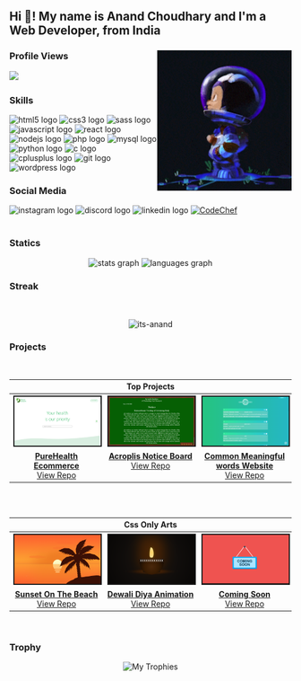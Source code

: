 <h2 align="left">Hi 👋! My name is Anand Choudhary and I'm a Web Developer, from India</h2>

###

<img align="right" height="250" src="./images/github.gif"  />

### Profile Views
<div align="left">
  <img src="https://profile-counter.glitch.me/Its-anand/count.svg?"  />
</div>

### Skills

<div align="left">
  <img src="https://cdn.jsdelivr.net/gh/devicons/devicon/icons/html5/html5-original.svg" height="30" width="42" alt="html5 logo"  />
  <img src="https://cdn.jsdelivr.net/gh/devicons/devicon/icons/css3/css3-original.svg" height="30" width="42" alt="css3 logo"  />
  <img src="https://cdn.jsdelivr.net/gh/devicons/devicon/icons/sass/sass-original.svg" height="30" width="42" alt="sass logo"  />
  <img src="https://cdn.jsdelivr.net/gh/devicons/devicon/icons/javascript/javascript-original.svg" height="30" width="42" alt="javascript logo"  />
  <img src="https://cdn.jsdelivr.net/gh/devicons/devicon/icons/react/react-original.svg" height="30" width="42" alt="react logo"  />
  <img src="https://cdn.jsdelivr.net/gh/devicons/devicon/icons/nodejs/nodejs-original.svg" height="30" width="42" alt="nodejs logo"  />
  <img src="https://cdn.jsdelivr.net/gh/devicons/devicon/icons/php/php-original.svg" height="30" width="42" alt="php logo"  />
  <img src="https://cdn.jsdelivr.net/gh/devicons/devicon/icons/mysql/mysql-original.svg" height="30" width="42" alt="mysql logo"  />
  <img src="https://cdn.jsdelivr.net/gh/devicons/devicon/icons/python/python-original.svg" height="30" width="42" alt="python logo"  />
  <img src="https://cdn.jsdelivr.net/gh/devicons/devicon/icons/c/c-original.svg" height="30" width="42" alt="c logo"  />
  <img src="https://cdn.jsdelivr.net/gh/devicons/devicon/icons/cplusplus/cplusplus-original.svg" height="30" width="42" alt="cplusplus logo"  />
  <img src="https://cdn.jsdelivr.net/gh/devicons/devicon/icons/git/git-original.svg" height="30" width="42" alt="git logo"  />
  <img src="https://cdn.jsdelivr.net/gh/devicons/devicon/icons/wordpress/wordpress-original.svg" height="30" width="42" alt="wordpress logo"  />
</div>

### Social Media 

<div align="left">
  <img src="https://img.shields.io/static/v1?message=Instagram&logo=instagram&label=&color=E4405F&logoColor=white&labelColor=&style=for-the-badge" height="35" alt="instagram logo"  />
  <img src="https://img.shields.io/static/v1?message=Discord&logo=discord&label=&color=7289DA&logoColor=white&labelColor=&style=for-the-badge" height="35" alt="discord logo"  />
  <img src="https://img.shields.io/static/v1?message=LinkedIn&logo=linkedin&label=&color=0077B5&logoColor=white&labelColor=&style=for-the-badge" height="35" alt="linkedin logo"  />
 <a href="https://www.codechef.com/users/jaivrat1" target="_blank">
        <img alt="CodeChef" src="https://img.shields.io/badge/CodeChef-5B4638?style=for-the-badge&logo=codechef&logoColor=white" height="35" alt="CodeChef"/>
 </a>
</div>
<br clear="both">

### Statics

<div align="center">
  <img src="https://github-readme-stats.vercel.app/api?hide_title=false&hide_rank=false&show_icons=true&include_all_commits=true&count_private=true&disable_animations=false&theme=dracula&locale=en&hide_border=false&username=Its-anand" height="150" alt="stats graph"  />
  <img src="https://github-readme-stats.vercel.app/api/top-langs?locale=en&hide_title=false&layout=compact&card_width=320&langs_count=5&theme=dracula&hide_border=false&username=Its-anand" height="150" alt="languages graph"  />
</div>

### Streak
<br clear="both">
<div align="center">
  <p>
   <img align="center" src="https://github-readme-streak-stats.herokuapp.com?user=Its-anand&theme=radical&border_radius=3.4&background=282A36" alt="its-anand" />
  </p>
</div> 

### Projects

<br />
<table>
   <tr><!--Here-->
       <th valign="center" width="33%" colspan="3">
           <div align="center">
               Top Projects
            </div>
        </th>
    </tr>
    <tr>
        <th valign="center" width="33%">
            <div align="center">
                <a href="https://pure-health-natural-products.000webhostapp.com/index.php" target="_blank">
                    <img src="./images/PureHealth.png" border="2" />
                </a>
            </div>
        </th>
        <th valign="center" width="33%">
            <div align="center">
                <a href="https://acroboard.000webhostapp.com/" target="_blank">
                    <img src="./images/Acroboard.png" border="2" />
                </a>
            </div>
        </th>
        <th valign="center" width="33%">
            <div align="center">
                <a href="https://minglish.000webhostapp.com/" target="_blank">
                    <img src="./images/CMW.png" border="2" />
                </a>
            </div>
        </th>
    </tr>
    <tr>
        <td valign="top" width="33%">
            <div align="center">
                <a href="https://pure-health-natural-products.000webhostapp.com/index.php" target="_blank">
                    <b>PureHealth Ecommerce </b>
                </a>
                <br />
                <a href="https://github.com/Its-anand/Pure-Health" target="_blank">
                    View Repo
                </a>
            </div>
        </td>
        <td valign="top" width="33%">
            <div align="center">
                <a href="https://acroboard.000webhostapp.com/" target="_blank">
                    <b>Acroplis Notice Board</b>
                </a>
                <br />
                <a href="https://github.com/Its-anand/Acropolis-Notice-Board" target="_blank">
                    View Repo
                </a>
            </div>
        </td>
        <td valign="top" width="33%">
            <div align="center">
                <a href="https://minglish.000webhostapp.com/" target="_blank">
                    <b>Common Meaningful words Website</b>
                </a>
                <br />
                <a href="https://github.com/Its-anand/CMW-project" target="_blank">
                    View Repo
                </a>
            </div>
        </td>
    </tr>
</table>
<br clear="both">


<br />
<table>
   <tr><!--Here-->
       <th valign="center" width="33%" colspan="3">
           <div align="center">
               Css Only Arts
            </div>
        </th>
    </tr>
    <tr>
        <th valign="center" width="33%">
            <div align="center">
                <a href="https://its-anand.github.io/Sunset-on-the-beach-image-made-with-html-and-css-only/" target="_blank">
                    <img src="./images/Sunset.png" border="2" />
                </a>
            </div>
        </th>
        <th valign="center" width="33%">
            <div align="center">
                <a href="https://its-anand.github.io/Diwali-Special-diya-and-moving-bati-with-html-css-only/" target="_blank">
                    <img src="./images/Diya.png" border="2" />
                </a>
            </div>
        </th>
        <th valign="center" width="33%">
            <div align="center">
                <a href="#" target="_blank">
                    <img src="./images/Cooming Soon.png" border="2" />
                </a>
            </div>
        </th>
    </tr>
    <tr>
        <td valign="top" width="33%">
            <div align="center">
                <a href="https://its-anand.github.io/Sunset-on-the-beach-image-made-with-html-and-css-only/" target="_blank">
                    <b>Sunset On The Beach</b>
                </a>
                <br />
                <a href="https://github.com/Its-anand/Sunset-on-the-beach-image-made-with-html-and-css-only" target="_blank">
                    View Repo
                </a>
            </div>
        </td>
        <td valign="top" width="33%">
            <div align="center">
                <a href="https://its-anand.github.io/Diwali-Special-diya-and-moving-bati-with-html-css-only/" target="_blank">
                    <b>Dewali Diya Animation</b>
                </a>
                <br />
                <a href="https://github.com/Its-anand/Diwali-Special-diya-and-moving-bati-with-html-css-only" target="_blank">
                    View Repo
                </a>
            </div>
        </td>
        <td valign="top" width="33%">
            <div align="center">
                <a href="#" target="_blank">
                    <b>Coming Soon</b>
                </a>
                <br />
                <a href="#" target="_blank">
                    View Repo
                </a>
            </div>
        </td>
    </tr>
</table>

<br clear="both">

### Trophy

<p align="center">
<img src="https://github-profile-trophy.vercel.app/?username=Its-anand&column=4&margin-w=5&margin-h=5&rank=SECRET,SSS,SS,S,AAA,AA,A,B,C&no-frame=true&theme=onestar" alt="My Trophies"/>
</p>

